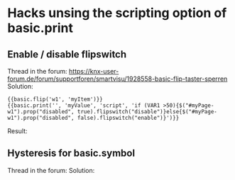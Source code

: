 # Hacks unsing the scripting option of basic.print



## Enable / disable flipswitch
Thread in the forum: https://knx-user-forum.de/forum/supportforen/smartvisu/1928558-basic-flip-taster-sperren
Solution:
```
{{basic.flip('w1', 'myItem')}}
{{basic.print('', 'myValue', 'script', 'if (VAR1 >50){$("#myPage-w1").prop("disabled", true).flipswitch("disable")}else{$("#myPage-w1").prop("disabled", false).flipswitch("enable")}')}}
```

Result:


## Hysteresis for basic.symbol
Thread in the forum: 
Solution:
```

```